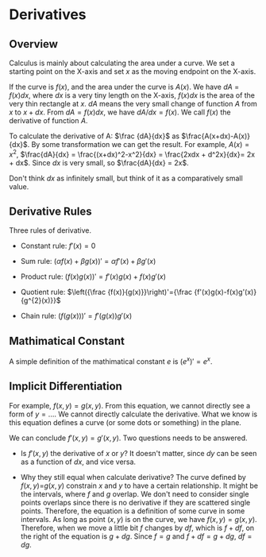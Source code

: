 # Derivatives

## Overview
Calculus is mainly about calculating the area under a curve.
We set a starting point on the X-axis and set $x$ as the moving endpoint on the X-axis.

If the curve is $f(x)$, and the area under the curve is $A(x)$.
We have $dA$ = $f(x)dx$,
where $dx$ is a very tiny length on the X-axis,
$f(x)dx$ is the area of the very thin rectangle at $x$.
$dA$ means the very small change of function $A$ from $x$ to $x+dx$.
From $dA=f(x)dx$, we have $dA/dx = f(x)$.
We call $f(x)$ the derivative of function $A$.

To calculate the derivative of A: $\frac {dA}{dx}$ as $\frac{A(x+dx)-A(x)}{dx}$.
By some transformation we can get the result.
For example,
$A(x) = x^2$,
$\frac{dA}{dx} = \frac{(x+dx)^2-x^2}{dx} = \frac{2xdx + d^2x}{dx}= 2x + dx$.
Since $dx$ is very small, so $\frac{dA}{dx} = 2x$.

Don't think $dx$ as infinitely small, but think of it as a comparatively small value.

## Derivative Rules
Three rules of derivative.

* Constant rule: $f'(x) = 0$

* Sum rule: $(\alpha f(x)+ \beta g(x))' = \alpha f'(x) + \beta g'(x)$

* Product rule: $(f(x)g(x))' = f'(x)g(x) + f(x)g'(x)$

* Quotient rule: $\left({\frac {f(x)}{g(x)}}\right)'={\frac {f'(x)g(x)-f(x)g'(x)}{g^{2}(x)}}$

* Chain rule: $(f(g(x)))' = f'(g(x))g'(x)$

## Mathimatical Constant
A simple definition of the mathimatical constant $e$ is $(e^x)' = e^x$.

## Implicit Differentiation

For example, $f(x, y)=g(x, y)$.
From this equation, we cannot directly see a form of $y=...$.
We cannot directly calculate the derivative.
What we know is this equation defines a curve (or some dots or something) in the plane.

We can conclude $f'(x, y)=g'(x, y)$. Two questions needs to be answered.

* Is $f'(x, y)$ the derivative of $x$ or $y$?
It doesn't matter,
since $dy$ can be seen as a function of $dx$,
and vice versa.

* Why they still equal when calculate derivative?
The curve defined by $f(x, y)$=$g(x, y)$ constrain $x$ and $y$ to have a certain relationship.
It might be the intervals, where $f$ and $g$ overlap.
We don't need to consider single points overlaps since there is no derivative if they are scattered single points.
Therefore, the equation is a definition of some curve in some intervals.
As long as point $(x, y)$ is on the curve, we have $f(x, y)=g(x, y)$.
Therefore, when we move a little bit $f$ changes by $df$, which is $f + df$,
on the right of the equation is $g + dg$.
Since $f=g$ and $f +df = g + dg$, $df =dg$.
